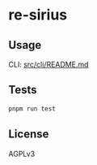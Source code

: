 # re-sirius

## Usage

CLI: [src/cli/README.md](src/cli/README.md)

## Tests

```sh
pnpm run test
```

## License

AGPLv3